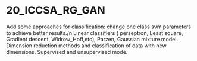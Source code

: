 # 20_ICCSA_RG_GAN
Add some approaches for classification:
change one class svm parameters to achieve better results./n
Linear classifiers ( perseptron, Least square, Gradient descent, Widrow_Hoff,etc), Parzen, Gaussian mixture model.
Dimension reduction methods and classification of data with new dimensions.
Supervised and unsupervised mode.

